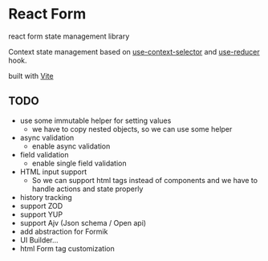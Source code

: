 # React Form

react form state management library

Context state management based on [use-context-selector](https://github.com/dai-shi/use-context-selector) and [use-reducer](https://react.dev/reference/react/useReducer) hook.

built with [Vite](https://vitejs.dev/guide/build.html#library-mode)

## TODO

- use some immutable helper for setting values
  - we have to copy nested objects, so we can use some helper
- async validation
  - enable async validation
- field validation
  - enable single field validation
- HTML input support
  - So we can support html tags instead of components and we have to handle actions and state properly
- history tracking
- support ZOD
- support YUP
- support Ajv (Json schema / Open api)
- add abstraction for Formik
- UI Builder...
- html Form tag customization
